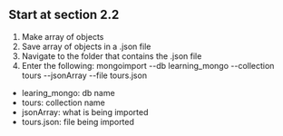 ## Start at section 2.2

1. Make array of objects
2. Save array of objects in a .json file
3. Navigate to the folder that contains the .json file
4. Enter the following: mongoimport --db learning_mongo --collection tours --jsonArray --file tours.json
  - learing_mongo: db name
  - tours: collection name
  - jsonArray: what is being imported
  - tours.json: file being imported
